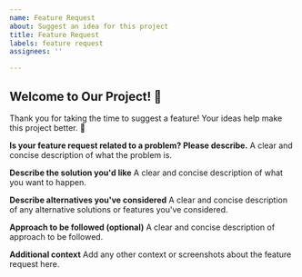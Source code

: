 ```yaml
---
name: Feature Request
about: Suggest an idea for this project
title: Feature Request
labels: feature request
assignees: ''

---
```


## Welcome to Our Project! 👋

Thank you for taking the time to suggest a feature! Your ideas help make this project better. 🚀

**Is your feature request related to a problem? Please describe.**
A clear and concise description of what the problem is.

**Describe the solution you'd like**
A clear and concise description of what you want to happen.

**Describe alternatives you've considered**
A clear and concise description of any alternative solutions or features you've considered.

**Approach to be followed (optional)**
A clear and concise description of approach to be followed.

**Additional context**
Add any other context or screenshots about the feature request here.
